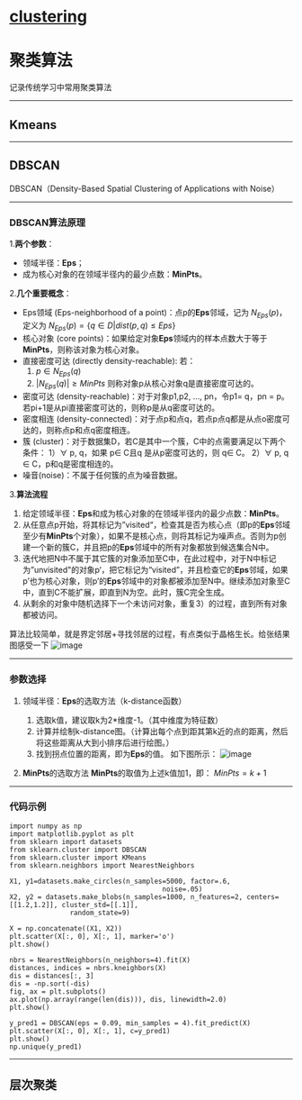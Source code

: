 # [clustering](https://github.com/iLovEing/notebook/issues/9)

# 聚类算法

记录传统学习中常用聚类算法

---

## Kmeans

---

## DBSCAN
DBSCAN（Density-Based Spatial Clustering of Applications with Noise） 

___
### DBSCAN算法原理
1.**两个参数**：
- 领域半径：**Eps**；
- 成为核心对象的在领域半径内的最少点数：**MinPts**。

2.**几个重要概念**：
- Eps领域 (Eps-neighborhood of a point)：点p的**Eps**邻域，记为 $N_{Eps}(p)$，定义为 $N_{Eps}(p) = \lbrace q\in D | dist(p,q)≤Eps \rbrace$
- 核心对象 (core points)：如果给定对象**Eps**领域内的样本点数大于等于**MinPts**，则称该对象为核心对象。
- 直接密度可达 (directly density-reachable):
若：
    1. $p\in N_{Eps}(q)$
    2. $|N_{Eps}(q)| ≥ MinPts$ 
则称对象p从核心对象q是直接密度可达的。
- 密度可达 (density-reachable)：对于对象p1,p2, …, pn，令p1= q，pn = p。若pi+1是从pi直接密度可达的，则称p是从q密度可达的。
- 密度相连 (density-connected)：对于点p和点q，若点p点q都是从点o密度可达的，则称点p和点q密度相连。
- 簇 (cluster)：对于数据集D，若C是其中一个簇，C中的点需要满足以下两个条件：
1）∀ p, q，如果 p∈ C且q 是从p密度可达的，则 q∈ C。
2）∀ p, q ∈ C，p和q是密度相连的。
- 噪音(noise)：不属于任何簇的点为噪音数据。

3.**算法流程**
1. 给定领域半径：**Eps**和成为核心对象的在领域半径内的最少点数：**MinPts**。
2. 从任意点p开始，将其标记为”visited“，检查其是否为核心点（即p的**Eps**邻域至少有**MinPts**个对象），如果不是核心点，则将其标记为噪声点。否则为p创建一个新的簇C，并且把p的**Eps**邻域中的所有对象都放到候选集合N中。
3. 迭代地把N中不属于其它簇的对象添加至C中，在此过程中，对于N中标记为”unvisited"的对象p‘，把它标记为“visited”，并且检查它的**Eps**邻域，如果p’也为核心对象，则p’的**Eps**邻域中的对象都被添加至N中。继续添加对象至C中，直到C不能扩展，即直到N为空。此时，簇C完全生成。
4. 从剩余的对象中随机选择下一个未访问对象，重复3）的过程，直到所有对象都被访问。


算法比较简单，就是界定邻居+寻找邻居的过程，有点类似于晶格生长。给张结果图感受一下
![image](https://user-images.githubusercontent.com/109459299/224216265-6d53d88f-5dc4-45f7-9bd6-286af6cffc12.png)

___
### 参数选择
1. 领域半径：**Eps**的选取方法（k-distance函数）
    1. 选取k值，建议取k为2*维度-1。（其中维度为特征数）
    2. 计算并绘制k-distance图。（计算出每个点到距其第k近的点的距离，然后将这些距离从大到小排序后进行绘图。）
    3. 找到拐点位置的距离，即为**Eps**的值。
如下图所示：
![image](https://user-images.githubusercontent.com/109459299/224216528-23ddb6ad-5134-477e-a2c4-0a9fc7c33ef4.png)

2. **MinPts**的选取方法
**MinPts**的取值为上述k值加1，即： $MinPts = k + 1$

___
### 代码示例

	import numpy as np
	import matplotlib.pyplot as plt
	from sklearn import datasets
	from sklearn.cluster import DBSCAN
	from sklearn.cluster import KMeans
	from sklearn.neighbors import NearestNeighbors

	X1, y1=datasets.make_circles(n_samples=5000, factor=.6,
										  noise=.05)
	X2, y2 = datasets.make_blobs(n_samples=1000, n_features=2, centers=[[1.2,1.2]], cluster_std=[[.1]],
				   random_state=9)

	X = np.concatenate((X1, X2))
	plt.scatter(X[:, 0], X[:, 1], marker='o')
	plt.show()

	nbrs = NearestNeighbors(n_neighbors=4).fit(X)
	distances, indices = nbrs.kneighbors(X)
	dis = distances[:, 3]
	dis = -np.sort(-dis)
	fig, ax = plt.subplots()
	ax.plot(np.array(range(len(dis))), dis, linewidth=2.0)
	plt.show()

	y_pred1 = DBSCAN(eps = 0.09, min_samples = 4).fit_predict(X)
	plt.scatter(X[:, 0], X[:, 1], c=y_pred1)
	plt.show()
	np.unique(y_pred1)


---

## 层次聚类